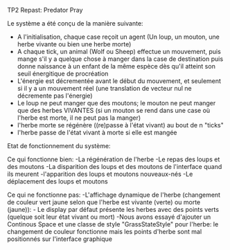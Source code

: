 TP2 Repast: Predator Pray

Le système a été conçu de la manière suivante:

- A l'initialisation, chaque case reçoit un agent (Un loup, un mouton, une herbe vivante ou bien une herbe morte)
- A chaque tick, un animal (Wolf ou Sheep) effectue un mouvement, puis mange s'il y a quelque chose à manger dans la case de destination puis donne naissance à un enfant de la même espèce dès qu'il atteint son seuil énergitique de procréation
- L'énergie est décrementée avant le début du mouvement, et seulement si il y a un mouvement réel (une translation de vecteur nul ne décremente pas l'énergie)
- Le loup ne peut manger que des moutons; le mouton ne peut manger que des herbes VIVANTES (si un mouton se rend dans une case où l'herbe est morte, il ne peut pas la manger)
- l'herbe morte se régénère ((re)passe à l'état vivant) au bout de n "ticks"
- l'herbe passe de l'état vivant à morte si elle est mangée


Etat de fonctionnement du système:

Ce qui fonctionne bien:
-La régénération de l'herbe
-Le repas des loups et des moutons
-La disparition des loups et des moutons de l'interface quand ils meurent
-l'apparition des loups et moutons nouveaux-nés
-Le déplacement des loups et moutons

Ce qui ne fonctionne pas:
-L'affichage dynamique de l'herbe (changement de couleur vert jaune selon que l'herbe est vivante (verte) ou morte (jaune)):
    - Le display par défaut présente les herbes avec des points verts (quelque soit leur état vivant ou mort)
    -Nous avons essayé d'ajouter un Continous Space et une classe de style "GrassStateStyle" pour l'herbe: le changement de couleur fonctionne mais les points d'herbe sont mal positionnés sur l'interface graphique
